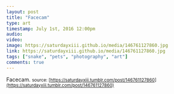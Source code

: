 ```yaml
---
layout: post
title: "Facecam"
type: art
timestamp: July 1st, 2016 12:00pm
audio: 
video: 
image: https://saturdayxiii.github.io/media/146761127860.jpg
link: https://saturdayxiii.github.io/media/146761127860.jpg
tags: ["snake", "pets", "photography", "art"]
comments: true
---
```

Facecam.
<small>source: [https://saturdayxiii.tumblr.com/post/146761127860](https://saturdayxiii.tumblr.com/post/146761127860)</small>